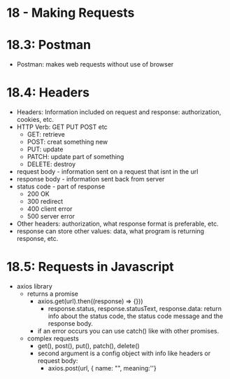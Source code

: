 # 18 - Making Requests

# 18.3: Postman

- Postman: makes web requests without use of browser

# 18.4: Headers

- Headers: Information included on request and response: authorization, cookies, etc.
- HTTP Verb: GET PUT POST etc
    - GET: retrieve
    - POST: creat something new
    - PUT: update
    - PATCH: update part of something
    - DELETE: destroy
- request body - information sent on a request that isnt in the url
- response body - information sent back from server
- status code - part of response 
    - 200 OK
    - 300 redirect
    - 400 client error
    - 500 server error
- Other headers: authorization, what response format is preferable, etc.
- response can store other values: data, what program is returning response, etc.

# 18.5: Requests in Javascript 

- axios library
    - returns a promise
        - axios.get(url).then((response) => {}))
            - response.status, response.statusText, response.data: return info about the status code, the status code message and the response body.
        - if an error occurs you can use catch() like with other promises.
    - complex requests
        - get(), post(), put(), patch(), delete()
        - second argument is a config object with info like headers or request body:
            - axios.post(url, { name: "", meaning:''}


